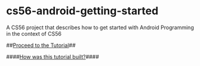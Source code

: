 # cs56-android-getting-started
A CS56 project that describes how to get started with Android Programming in the context of CS56

##[Proceed to the Tutorial](/docs/tutorial/index.md)##

####[How was this tutorial built?](GitTutorialBuilding.md)####
